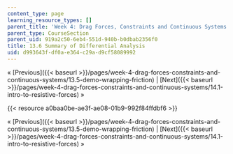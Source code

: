 ```yaml
---
content_type: page
learning_resource_types: []
parent_title: 'Week 4: Drag Forces, Constraints and Continuous Systems'
parent_type: CourseSection
parent_uid: 919a2c50-6eb4-551d-940b-b0dbab2356f0
title: 13.6 Summary of Differential Analysis
uid: d993643f-df0a-e364-c29a-d9cf58089992
---
```


« [Previous]({{< baseurl >}}/pages/week-4-drag-forces-constraints-and-continuous-systems/13.5-demo-wrapping-friction) | [Next]({{< baseurl >}}/pages/week-4-drag-forces-constraints-and-continuous-systems/14.1-intro-to-resistive-forces) »

{{< resource a0baa0be-ae3f-ae08-01b9-992f84ffdbf6 >}}

« [Previous]({{< baseurl >}}/pages/week-4-drag-forces-constraints-and-continuous-systems/13.5-demo-wrapping-friction) | [Next]({{< baseurl >}}/pages/week-4-drag-forces-constraints-and-continuous-systems/14.1-intro-to-resistive-forces) »